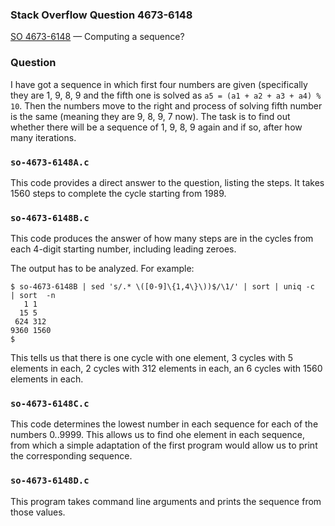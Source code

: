 ### Stack Overflow Question 4673-6148

[SO 4673-6148](https://stackoverflow.com/q/46736148) &mdash;
Computing a sequence?

### Question

I have got a sequence in which first four numbers are given
(specifically they are 1, 9, 8, 9 and the fifth one is solved as `a5 =
(a1 + a2 + a3 + a4) % 10`.
Then the numbers move to the right and process of solving fifth number
is the same (meaning they are 9, 8, 9, 7 now).
The task is to find out whether there will be a sequence of 1, 9, 8, 9
again and if so, after how many iterations.

### `so-4673-6148A.c`

This code provides a direct answer to the question, listing the steps.
It takes 1560 steps to complete the cycle starting from 1989.

### `so-4673-6148B.c`

This code produces the answer of how many steps are in the cycles from
each 4-digit starting number, including leading zeroes.

The output has to be analyzed.  For example:

	$ so-4673-6148B | sed 's/.* \([0-9]\{1,4\}\))$/\1/' | sort | uniq -c  | sort  -n 
	   1 1
	  15 5
	 624 312
	9360 1560
	$

This tells us that there is one cycle with one element, 3 cycles with 5
elements in each, 2 cycles with 312 elements in each, an 6 cycles with
1560 elements in each.

### `so-4673-6148C.c`

This code determines the lowest number in each sequence for each of the
numbers 0..9999.
This allows us to find ohe element in each sequence, from which a simple
adaptation of the first program would allow us to print the
corresponding sequence.

### `so-4673-6148D.c`

This program takes command line arguments and prints the sequence from
those values.
